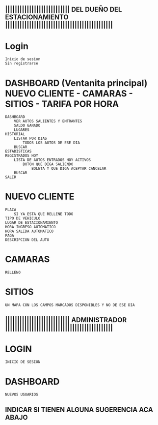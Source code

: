 ## ||||||||||||||||||||||||||| DEL DUEÑO DEL ESTACIONAMIENTO |||||||||||||||||||||||||||||||||||||||||||||
# Login
	Inicio de sesion
	Sin registrarse
# DASHBOARD (Ventanita principal)		NUEVO CLIENTE - CAMARAS - SITIOS - TARIFA POR HORA
	DASHBOARD
		VER AUTOS SALIENTES Y ENTRANTES
		SALDO GANADO
		LUGARES
	HISTORIAL
		LISTAR POR DIAS
			TODOS LOS AUTOS DE ESE DIA
		BUSCAR
	ESTADISTICAS
	REGISTRADOS HOY
		LISTA DE AUTOS ENTRADOS HOY ACTIVOS
			BOTON QUE DIGA SALIENDO
				BOLETA Y QUE DIGA ACEPTAR CANCELAR
		BUSCAR
	SALIR

# NUEVO CLIENTE
	PLACA
		SI YA ESTA QUE RELLENE TODO
	TIPO DE VEHICULO
	LUGAR DE ESTACIONAMIENTO
	HORA INGRESO AUTOMATICO
	HORA SALIDA AUTOMATICO
	PAGA
	DESCRIPCION DEL AUTO

# CAMARAS
	RELLENO

# SITIOS
	UN MAPA CON LOS CAMPOS MARCADOS DISPONIBLES Y NO DE ESE DIA


## ||||||||||||||||||||||||||| ADMINISTRADOR |||||||||||||||||||||||||||||||||||||||||||||

# LOGIN
	INICIO DE SESION
# DASHBOARD
	NUEVOS USUARIOS

## INDICAR SI TIENEN ALGUNA SUGERENCIA ACA ABAJO
	
